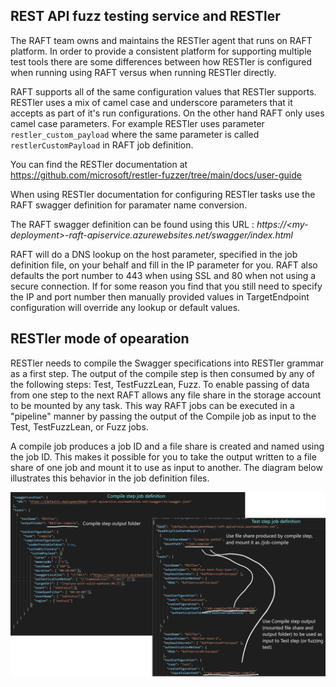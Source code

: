 ## REST API fuzz testing service and RESTler

The RAFT team owns and maintains the RESTler agent that runs on RAFT platform.
In order to provide a consistent platform for supporting multiple test tools there are some differences between how RESTler is configured when running using RAFT versus when running RESTler directly.

RAFT supports all of the same configuration values that RESTler supports.
RESTler uses a mix of camel case and underscore parameters that it accepts as part of it's run configurations. On the other hand RAFT only uses camel case parameters. For example RESTler uses parameter `restler_custom_payload` where the same parameter is called `restlerCustomPayload` in RAFT job definition. 

You can find the RESTler documentation at
https://github.com/microsoft/restler-fuzzer/tree/main/docs/user-guide

When using RESTler documentation for configuring RESTler tasks use the RAFT swagger definition for paramater name conversion.

The RAFT swagger definition can be found using this URL : *https://\<my-deployment\>-raft-apiservice.azurewebsites.net/swagger/index.html*


RAFT will do a DNS lookup on the host parameter, specified in the job definition file, 
on your behalf and fill in the IP parameter for you. RAFT also defaults the port number 
to 443 when using SSL and 80 when not using a secure connection. If for some reason you 
find that you still need to specify the IP and port number then manually provided values 
in TargetEndpoint configuration will override any lookup or default values.

## RESTler mode of opearation

RESTler needs to compile the Swagger specifications into RESTler grammar as a first step. The output of the compile step is then consumed by any of the following steps: Test, TestFuzzLean, Fuzz.
To enable passing of data from one step to the next RAFT allows any file share in the storage account to be mounted by any task.
This way RAFT jobs can be executed in a "pipeline" manner by passing the output of the Compile job as input to the Test, TestFuzzLean, or Fuzz jobs.

A compile job produces a job ID and a file share is created and named using the job ID.
This makes it possible for you to take the output written to a file share of one job and mount it to use as input to another.
The diagram below illustrates this behavior in the job definition files.

![RESTler ](images/restler-configs-flow.png)
